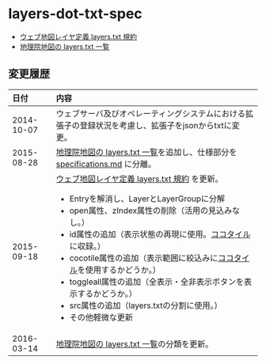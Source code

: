 layers-dot-txt-spec
====================

- [ウェブ地図レイヤ定義 layers.txt 規約](specifications.md)
- [地理院地図の layers.txt 一覧](list.md)

## 変更履歴
|日付      |内容      |
|:---------|:---------|
|2014-10-07|ウェブサーバ及びオペレーティングシステムにおける拡張子の登録状況を考慮し、拡張子をjsonからtxtに変更。|
|2015-08-28|[地理院地図の layers.txt 一覧](list.md)を追加し、仕様部分を [specifications.md](specifications.md) に分離。|
|2015-09-18|[ウェブ地図レイヤ定義 layers.txt 規約](specifications.md) を更新。<ul><li>Entryを解消し、LayerとLayerGroupに分解</li><li>open属性、zIndex属性の削除（活用の見込みなし。）</li><li>id属性の追加（表示状態の再現に使用。<a href='https://github.com/gsi-cyberjapan/cocotile-spec'>ココタイル</a>に収録。）</li><li>cocotile属性の追加（表示範囲に絞込みに<a href='https://github.com/gsi-cyberjapan/cocotile-spec'>ココタイル</a>を使用するかどうか。）</li><li>toggleall属性の追加（全表示・全非表示ボタンを表示するかどうか。）</li><li>src属性の追加（layers.txtの分割に使用。）</li><li>その他軽微な更新</li></ul>|
|2016-03-14|[地理院地図の layers.txt 一覧](list.md)の分類を更新。|
